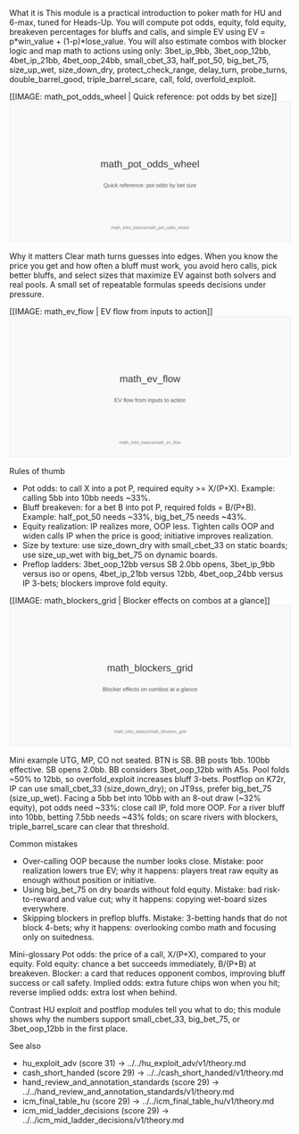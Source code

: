 What it is
This module is a practical introduction to poker math for HU and 6-max, tuned for Heads-Up. You will compute pot odds, equity, fold equity, breakeven percentages for bluffs and calls, and simple EV using EV = p*win_value + (1-p)*lose_value. You will also estimate combos with blocker logic and map math to actions using only: 3bet_ip_9bb, 3bet_oop_12bb, 4bet_ip_21bb, 4bet_oop_24bb, small_cbet_33, half_pot_50, big_bet_75, size_up_wet, size_down_dry, protect_check_range, delay_turn, probe_turns, double_barrel_good, triple_barrel_scare, call, fold, overfold_exploit.

[[IMAGE: math_pot_odds_wheel | Quick reference: pot odds by bet size]]
![Quick reference: pot odds by bet size](images/math_pot_odds_wheel.svg)

Why it matters
Clear math turns guesses into edges. When you know the price you get and how often a bluff must work, you avoid hero calls, pick better bluffs, and select sizes that maximize EV against both solvers and real pools. A small set of repeatable formulas speeds decisions under pressure.

[[IMAGE: math_ev_flow | EV flow from inputs to action]]
![EV flow from inputs to action](images/math_ev_flow.svg)

Rules of thumb
- Pot odds: to call X into a pot P, required equity >= X/(P+X). Example: calling 5bb into 10bb needs ~33%.
- Bluff breakeven: for a bet B into pot P, required folds = B/(P+B). Example: half_pot_50 needs ~33%, big_bet_75 needs ~43%.
- Equity realization: IP realizes more, OOP less. Tighten calls OOP and widen calls IP when the price is good; initiative improves realization.
- Size by texture: use size_down_dry with small_cbet_33 on static boards; use size_up_wet with big_bet_75 on dynamic boards.
- Preflop ladders: 3bet_oop_12bb versus SB 2.0bb opens, 3bet_ip_9bb versus iso or opens, 4bet_ip_21bb versus 12bb, 4bet_oop_24bb versus IP 3-bets; blockers improve fold equity.

[[IMAGE: math_blockers_grid | Blocker effects on combos at a glance]]
![Blocker effects on combos at a glance](images/math_blockers_grid.svg)

Mini example
UTG, MP, CO not seated. BTN is SB. BB posts 1bb. 100bb effective. 
SB opens 2.0bb. BB considers 3bet_oop_12bb with A5s. Pool folds ~50% to 12bb, so overfold_exploit increases bluff 3-bets. 
Postflop on K72r, IP can use small_cbet_33 (size_down_dry); on JT9ss, prefer big_bet_75 (size_up_wet). 
Facing a 5bb bet into 10bb with an 8-out draw (~32% equity), pot odds need ~33%: close call IP, fold more OOP. 
For a river bluff into 10bb, betting 7.5bb needs ~43% folds; on scare rivers with blockers, triple_barrel_scare can clear that threshold.

Common mistakes
- Over-calling OOP because the number looks close. Mistake: poor realization lowers true EV; why it happens: players treat raw equity as enough without position or initiative.
- Using big_bet_75 on dry boards without fold equity. Mistake: bad risk-to-reward and value cut; why it happens: copying wet-board sizes everywhere.
- Skipping blockers in preflop bluffs. Mistake: 3-betting hands that do not block 4-bets; why it happens: overlooking combo math and focusing only on suitedness.

Mini-glossary
Pot odds: the price of a call, X/(P+X), compared to your equity. 
Fold equity: chance a bet succeeds immediately, B/(P+B) at breakeven. 
Blocker: a card that reduces opponent combos, improving bluff success or call safety. 
Implied odds: extra future chips won when you hit; reverse implied odds: extra lost when behind.

Contrast
HU exploit and postflop modules tell you what to do; this module shows why the numbers support small_cbet_33, big_bet_75, or 3bet_oop_12bb in the first place.

See also
- hu_exploit_adv (score 31) → ../../hu_exploit_adv/v1/theory.md
- cash_short_handed (score 29) → ../../cash_short_handed/v1/theory.md
- hand_review_and_annotation_standards (score 29) → ../../hand_review_and_annotation_standards/v1/theory.md
- icm_final_table_hu (score 29) → ../../icm_final_table_hu/v1/theory.md
- icm_mid_ladder_decisions (score 29) → ../../icm_mid_ladder_decisions/v1/theory.md